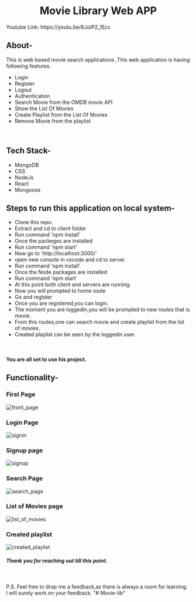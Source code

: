 <div align="center">
  <h1>Movie Library Web APP</h1>
  
</div>
Youtube Link: https://youtu.be/8JoIP2_1Ecc

## About-
This is web based movie search applications ,This web application is having following features.
- Login
- Register
- Logout
- Authentication
- Search Movie from the OMDB movie API
- Show the List Of Movies
- Create Playlist from the List Of Movies
- Remove Movie from the playlist
<br/>


## Tech Stack-
- MongoDB
- CSS
- NodeJs
- React
- Mongoose

## Steps to run this application on local system-
- Clone this repo.
- Extract and cd to client folder
- Run command 'npm install'
- Once the packeges are installed 
- Run command 'npm start'
- Now go to 'http://localhost:3000/'
- open new console in vscode and cd to server
- Run command 'npm install'
- Once the Node packages are installed 
- Run command 'npm start'
- At this point both client and servers are running.
- Now you will prompted to home route
- Go and register
- Once you are registered,you can login.
- The moment you are loggedin,you will be prompted to new routes that is movie.
- From this routes,one can search movie and create playlist from the list of movies.
- Created playlist can be seen by the loggedin user.

<br/>

#### You are all set to use his project.

## Functionality-

### First Page


![front_page](https://user-images.githubusercontent.com/58850584/146530230-ac4fba7d-41be-40c0-b550-b3b58938b207.png)

### Login Page

![signin](https://user-images.githubusercontent.com/58850584/146530329-50e8d0e8-bd74-4829-94a5-60e81615f971.png)

### Signup page

![signup](https://user-images.githubusercontent.com/58850584/146530395-9ae5cd39-1fd9-4461-a961-b691a8aa3014.png)

### Search Page


![search_page](https://user-images.githubusercontent.com/58850584/146530447-f15274b4-ef0a-4ca8-8eb8-9649c63cdf0d.png)

### List of Movies page

![list_of_movies](https://user-images.githubusercontent.com/58850584/146530509-2a44cd52-1549-41a8-856d-450f962115c1.png)

### Created playlist

![created_playlist](https://user-images.githubusercontent.com/58850584/146530587-01e09479-7f36-4a40-b1fd-a3c459d82c0c.png)


##### Thank you for reaching out till this point.
<br/>

P.S. Feel free to drop me a feedback,as there is always a room for learning.
    <br/>
    I will surely  work on your feedback.
"# Movie-lib" 
